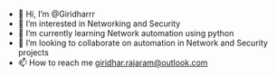 - 👋 Hi, I’m @Giridharrr
- 👀 I’m interested in Networking and Security
- 🌱 I’m currently learning Network automation using python
- 💞️ I’m looking to collaborate on automation in Network and Security projects
- 📫 How to reach me giridhar.rajaram@outlook.com

<!---
Giridharrr/Giridharrr is a ✨ special ✨ repository because its `README.md` (this file) appears on your GitHub profile.
You can click the Preview link to take a look at your changes.
--->

